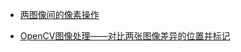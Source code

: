 - [两图像间的像素操作](https://zhuanlan.zhihu.com/p/101284197)



- [OpenCV图像处理——对比两张图像差异的位置并标记](https://blog.csdn.net/matt45m/article/details/89294950)